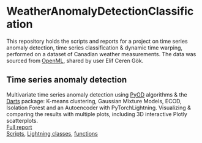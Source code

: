 # WeatherAnomalyDetectionClassification
This repository holds the scripts and reports for a project on time series anomaly detection, time series classification & dynamic time warping, performed on a dataset of Canadian weather measurements. The data was sourced from [OpenML](https://openml.org/search?type=data&status=active&id=43843&sort=runs), shared by user Elif Ceren Gök.

## Time series anomaly detection
Multivariate time series anomaly detection using [PyOD](https://github.com/yzhao062/pyod) algorithms & the [Darts](https://github.com/unit8co/darts) package: K-means clustering, Gaussian Mixture Models, ECOD, Isolation Forest and an Autoencoder with PyTorchLightning. Visualizing & comparing the results with multiple plots, including 3D interactive Plotly scatterplots. 
\
[Full report](https://ahmetzamanis.github.io/WeatherAnomalyDetectionClassification/)
\
[Scripts](https://github.com/AhmetZamanis/WeatherAnomalyDetectionClassification/tree/main/ScriptsAnomDetect), [Lightning classes](https://github.com/AhmetZamanis/WeatherAnomalyDetectionClassification/blob/main/X_LightningClassesAnom.py), [functions](https://github.com/AhmetZamanis/WeatherAnomalyDetectionClassification/blob/main/X_HelperFunctionsAnom.py) 

